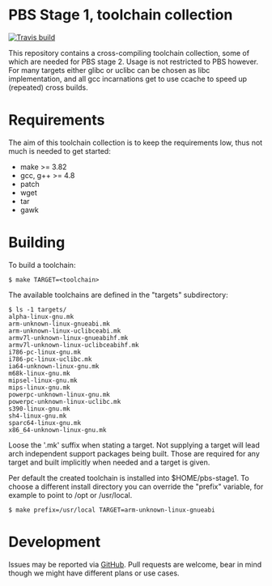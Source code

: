 PBS Stage 1, toolchain collection
=================================
[![Travis build][travis-badge]][travis]

This repository contains a cross-compiling toolchain collection, some of which
are needed for PBS stage 2. Usage is not restricted to PBS however. For many
targets either glibc or uclibc can be chosen as libc implementation, and all gcc
incarnations get to use ccache to speed up (repeated) cross builds.

Requirements
============

The aim of this toolchain collection is to keep the requirements low, thus not
much is needed to get started:

- make >= 3.82
- gcc, g++ >= 4.8
- patch
- wget
- tar
- gawk

Building
========

To build a toolchain:

	$ make TARGET=<toolchain>

The available toolchains are defined in the "targets" subdirectory:

	$ ls -1 targets/
	alpha-linux-gnu.mk
	arm-unknown-linux-gnueabi.mk
	arm-unknown-linux-uclibceabi.mk
	armv7l-unknown-linux-gnueabihf.mk
	armv7l-unknown-linux-uclibceabihf.mk
	i786-pc-linux-gnu.mk
	i786-pc-linux-uclibc.mk
	ia64-unknown-linux-gnu.mk
	m68k-linux-gnu.mk
	mipsel-linux-gnu.mk
	mips-linux-gnu.mk
	powerpc-unknown-linux-gnu.mk
	powerpc-unknown-linux-uclibc.mk
	s390-linux-gnu.mk
	sh4-linux-gnu.mk
	sparc64-linux-gnu.mk
	x86_64-unknown-linux-gnu.mk

Loose the '.mk' suffix when stating a target. Not supplying a target will lead
arch independent support packages being built. Those are required for any target
and built implicitly when needed and a target is given.

Per default the created toolchain is installed into $HOME/pbs-stage1. To
choose a different install directory you can override the "prefix" variable,
for example to point to /opt or /usr/local.

	$ make prefix=/usr/local TARGET=arm-unknown-linux-gnueabi

Development
===========

Issues may be reported via [GitHub][bugs-github]. Pull requests are welcome,
bear in mind though we might have different plans or use cases.

  [bugs-github]: https://github.com/avionic-design/pbs-stage1/issues
  [travis]: https://travis-ci.org/avionic-design/pbs-stage1
  [travis-badge]: https://travis-ci.org/avionic-design/pbs-stage1.svg?branch=master

